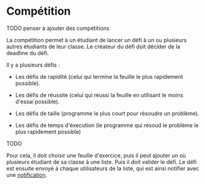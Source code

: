 # Compétition

TODO penser à ajouter des compétitions

La compétition permet à un étudiant de lancer un défi à un ou plusieurs autres étudiants de leur classe.
Le créateur du défi doit décider de la deadline du défi.

Il y a plusieurs défis :

* Les défis de rapidité (celui qui termine la feuille le plus rapidement possible).

* Les défis de réussite (celui qui réussi la feuille en utilisant le moins d'essai possible).

* Les défis de taille (programme le plus court pour résoudre un problème).

* Les défis de temps d'éxecution (le programme qui résoud le problème le plus rapidement possible)

TODO

Pour cela, il doit choisir une feuille d'exercice, puis il peut ajouter un où plusieurs étudiant de sa classe à une liste. Puis il doit valider le défi. Le défi est ensuite envoyé à chaque utilisateurs de la liste, qui est ainsi notifier avec une [notification](notification.md).

